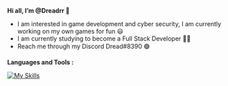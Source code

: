  **Hi all, I’m @Dreadrr 🙂**
- I am interested in game development and cyber security, I am currently working on my own games for fun 😃
- I am currently studying to become a Full Stack Developer 🧑‍🎓
- Reach me through my Discord Dread#8390 🟢

**Languages and Tools :**


[![My Skills](https://skillicons.dev/icons?i=js,html,css,cpp,react,redux,nodejs,linux)](https://skillicons.dev)
